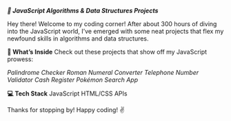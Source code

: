 _**🚀 JavaScript Algorithms & Data Structures Projects**_


Hey there! Welcome to my coding corner! After about 300 hours of diving into the JavaScript world, I’ve emerged with some neat projects that flex my newfound skills in algorithms and data structures.

**🌟 What’s Inside**
Check out these projects that show off my JavaScript prowess:

_Palindrome Checker
Roman Numeral Converter
Telephone Number Validator
Cash Register
Pokémon Search App_

**💻 Tech Stack**
JavaScript
HTML/CSS
APIs

Thanks for stopping by! Happy coding! ✌️
